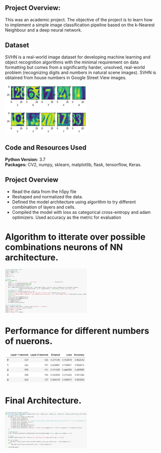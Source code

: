 
## Project Overview:
This was an academic project. The objective of the project is to learn how to implement a simple image classification pipeline based on the k-Nearest Neighbour and a deep neural network.

## Dataset
SVHN is a real-world image dataset for developing machine learning and object recognition algorithms with the 
minimal requirement on data formatting but comes from a significantly harder, unsolved, real-world problem 
(recognizing digits and numbers in natural scene images). SVHN is obtained from house numbers in Google 
Street View images.

<img target="_blank" src="https://github.com/kalpesh22-21/NN-to-classify-Street-House-View-Numbers/blob/main/images.png" width=270>

## Code and Resources Used 
**Python Version:** 3.7  
**Packages:**  CV2, numpy, sklearn, matplotlib, flask, tensorflow, Keras.

## Project Overview
* Read the data from the h5py file
* Reshaped and normalized the data.
* Defined the model architecture using algorithm to try different combination of layers and cells.
* Compiled the model with loss as categorical cross-entropy and adam optimizers. Used accuracy as the 
metric for evaluation

# Algorithm to itterate over possible combinations neurons of NN architecture.
<img target="_blank" src="https://github.com/kalpesh22-21/NN-to-classify-Street-House-View-Numbers/blob/main/NN%201.png" width=270>

# Performance for different numbers of nuerons.
<img target="_blank" src="https://github.com/kalpesh22-21/NN-to-classify-Street-House-View-Numbers/blob/main/Table.png" width=270>

# Final Architecture.
<img target="_blank" src="https://github.com/kalpesh22-21/NN-to-classify-Street-House-View-Numbers/blob/main/NN%202.png" width=270>
